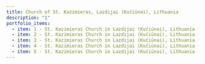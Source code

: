 ```yaml
---
title: Church of St. Kazimieras, Lazdijai (Kučiūnai), Lithuania
description: "1"
portfolio_items:
  - item: 1 - St. Kazimieras Church in Lazdijai (Kučiūnai), Lithuania (interior)
  - item: 2 - St. Kazimieras Church in Lazdijai (Kučiūnai), Lithuania (fragment)
  - item: 3 - St. Kazimieras Church in Lazdijai (Kučiūnai), Lithuania (interior)
  - item: 4 - St. Kazimieras Church in Lazdijai (Kučiūnai), Lithuania (interior)
  - item: 5 - St. Kazimieras Church in Lazdijai (Kučiūnai), Lithuania (interior)
---
```

